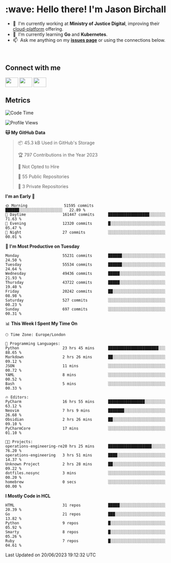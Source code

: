 <h1 align="left" id="jason-title">:wave: Hello there! I'm Jason Birchall</h1>

- :office: &nbsp;I'm currently working at **Ministry of Justice Digital**, improving their [cloud-platform](https://github.com/ministryofjustice/cloud-platform) offering.
- :seedling: &nbsp;I’m currently learning **Go** and **Kubernetes**.
- :mailbox: &nbsp;Ask me anything on my **[issues page]** or using the connections below.


<br>

<h2>Connect with me</h2>
<p>
<a href="https://twitter.com/jsonBirchall" target="blank"><img align="center" src="https://cdn.jsdelivr.net/npm/simple-icons@3.0.1/icons/twitter.svg" alt="" height="30" width="40" /></a>
<a href="https://keybase.io/json0" target="blank"><img align="center" src="https://cdn.jsdelivr.net/npm/simple-icons@3.0.1/icons/keybase.svg" alt="" height="30" width="40" /></a>
<a href="https://www.reddit.com/user/kakorate" target="blank"><img align="center" src="https://cdn.jsdelivr.net/npm/simple-icons@3.0.1/icons/reddit.svg" alt="" height="30" width="40" /></a>
</p>

<h2>Metrics</h2>

<!--START_SECTION:waka-->
![Code Time](http://img.shields.io/badge/Code%20Time-1%2C094%20hrs%2044%20mins-blue)

![Profile Views](http://img.shields.io/badge/Profile%20Views-0-blue)

**🐱 My GitHub Data** 

> 📦 45.3 kB Used in GitHub's Storage 
 > 
> 🏆 797 Contributions in the Year 2023
 > 
> 🚫 Not Opted to Hire
 > 
> 📜 55 Public Repositories 
 > 
> 🔑 3 Private Repositories 
 > 
**I'm an Early 🐤** 

```text
🌞 Morning                51595 commits       ██████░░░░░░░░░░░░░░░░░░░   22.89 % 
🌆 Daytime                161447 commits      ██████████████████░░░░░░░   71.63 % 
🌃 Evening                12320 commits       █░░░░░░░░░░░░░░░░░░░░░░░░   05.47 % 
🌙 Night                  27 commits          ░░░░░░░░░░░░░░░░░░░░░░░░░   00.01 % 
```
📅 **I'm Most Productive on Tuesday** 

```text
Monday                   55231 commits       ██████░░░░░░░░░░░░░░░░░░░   24.50 % 
Tuesday                  55534 commits       ██████░░░░░░░░░░░░░░░░░░░   24.64 % 
Wednesday                49436 commits       █████░░░░░░░░░░░░░░░░░░░░   21.93 % 
Thursday                 43722 commits       █████░░░░░░░░░░░░░░░░░░░░   19.40 % 
Friday                   20242 commits       ██░░░░░░░░░░░░░░░░░░░░░░░   08.98 % 
Saturday                 527 commits         ░░░░░░░░░░░░░░░░░░░░░░░░░   00.23 % 
Sunday                   697 commits         ░░░░░░░░░░░░░░░░░░░░░░░░░   00.31 % 
```


📊 **This Week I Spent My Time On** 

```text
🕑︎ Time Zone: Europe/London

💬 Programming Languages: 
Python                   23 hrs 45 mins      ██████████████████████░░░   88.65 % 
Markdown                 2 hrs 26 mins       ██░░░░░░░░░░░░░░░░░░░░░░░   09.12 % 
JSON                     11 mins             ░░░░░░░░░░░░░░░░░░░░░░░░░   00.72 % 
YAML                     8 mins              ░░░░░░░░░░░░░░░░░░░░░░░░░   00.52 % 
Bash                     5 mins              ░░░░░░░░░░░░░░░░░░░░░░░░░   00.33 % 

🔥 Editors: 
PyCharm                  16 hrs 55 mins      ████████████████░░░░░░░░░   63.12 % 
Neovim                   7 hrs 9 mins        ███████░░░░░░░░░░░░░░░░░░   26.68 % 
Obsidian                 2 hrs 26 mins       ██░░░░░░░░░░░░░░░░░░░░░░░   09.10 % 
PyCharmCore              17 mins             ░░░░░░░░░░░░░░░░░░░░░░░░░   01.10 % 

🐱‍💻 Projects: 
operations-engineering-re20 hrs 25 mins      ███████████████████░░░░░░   76.20 % 
operations-engineering   3 hrs 51 mins       ████░░░░░░░░░░░░░░░░░░░░░   14.37 % 
Unknown Project          2 hrs 28 mins       ██░░░░░░░░░░░░░░░░░░░░░░░   09.22 % 
dotfiles.nosync          3 mins              ░░░░░░░░░░░░░░░░░░░░░░░░░   00.20 % 
homebrew                 0 secs              ░░░░░░░░░░░░░░░░░░░░░░░░░   00.00 % 
```

**I Mostly Code in HCL** 

```text
HTML                     31 repos            █████░░░░░░░░░░░░░░░░░░░░   20.39 % 
Go                       21 repos            ███░░░░░░░░░░░░░░░░░░░░░░   13.82 % 
Python                   9 repos             █░░░░░░░░░░░░░░░░░░░░░░░░   05.92 % 
Smarty                   8 repos             █░░░░░░░░░░░░░░░░░░░░░░░░   05.26 % 
Ruby                     7 repos             █░░░░░░░░░░░░░░░░░░░░░░░░   04.61 % 
```




 Last Updated on 20/06/2023 19:12:32 UTC
<!--END_SECTION:waka-->

<!-- links -->

[issues page]: https://github.com/jasonBirchall/jasonBirchall/issues "jasonBirchall/issues"
